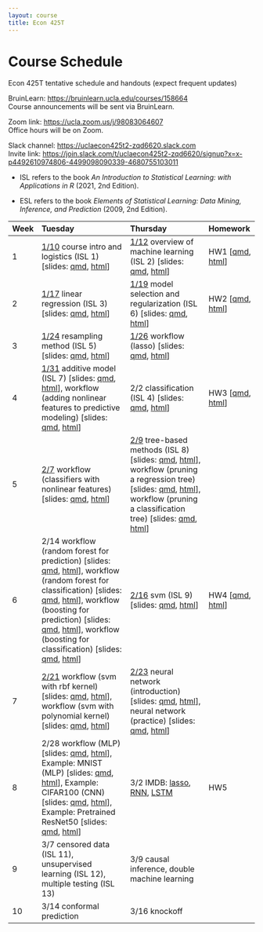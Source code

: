 ```yaml
---
layout: course
title: Econ 425T
---
```


# Course Schedule

Econ 425T tentative schedule and handouts (expect frequent updates)

BruinLearn: <https://bruinlearn.ucla.edu/courses/158664>  
Course announcements will be sent via BruinLearn. 

Zoom link: <https://ucla.zoom.us/j/98083064607>  
Office hours will be on Zoom.  

Slack channel: <https://uclaecon425t2-zqd6620.slack.com>  
Invite link: <https://join.slack.com/t/uclaecon425t2-zqd6620/signup?x=x-p4492610974806-4499098090339-4680755103011>

- ISL refers to the book _An Introduction to Statistical Learning: with Applications in R_ (2021, 2nd Edition). 

- ESL refers to the book _Elements of Statistical Learning: Data Mining, Inference, and Prediction_ (2009, 2nd Edition). 


| Week | Tuesday | Thursday | Homework |
|:-----------|:------------|:------------|:------------|
| 1 | [1/10](https://ucla-econ-425t.github.io/2023winter/econ425twinter2023/2023/01/10/week1-day1.html) course intro and logistics (ISL 1) \[slides: [qmd](https://raw.githubusercontent.com/ucla-econ-425t/2023winter/master/slides/01-intro/intro.qmd), [html](../slides/01-intro/intro.html)\] | [1/12](https://ucla-econ-425t.github.io/2023winter/econ425twinter2023/2023/01/12/week1-day2.html) overview of machine learning (ISL 2) \[slides: [qmd](https://raw.githubusercontent.com/ucla-econ-425t/2023winter/master/slides/02-statlearn/statlearn.qmd), [html](../slides/02-statlearn/statlearn.html)\] | HW1 \[[qmd](https://raw.githubusercontent.com/ucla-econ-425t/2023winter/master/hw/hw1/hw1.qmd), [html](../hw/hw1/hw1.html)\] |   
| 2 | [1/17](https://ucla-econ-425t.github.io/2023winter/econ425twinter2023/2023/01/17/week2-day1.html) linear regression (ISL 3) \[slides: [qmd](https://raw.githubusercontent.com/ucla-econ-425t/2023winter/master/slides/03-linreg/linreg.qmd), [html](../slides/03-linreg/linreg.html)\] | [1/19](https://ucla-econ-425t.github.io/2023winter/econ425twinter2023/2023/01/19/week2-day2.html) model selection and regularization (ISL 6) \[slides: [qmd](https://raw.githubusercontent.com/ucla-econ-425t/2023winter/master/slides/06-modelselection/modelselection.qmd), [html](../slides/06-modelselection/modelselection.html)\] | HW2 \[[qmd](https://raw.githubusercontent.com/ucla-econ-425t/2023winter/master/hw/hw2/hw2.qmd), [html](../hw/hw2/hw2.html)\] |   
| 3 | [1/24](https://ucla-econ-425t.github.io/2023winter/econ425twinter2023/2023/01/24/week3-day1.html) resampling method (ISL 5) \[slides: [qmd](https://raw.githubusercontent.com/ucla-econ-425t/2023winter/master/slides/05-resampling/resampling.qmd), [html](../slides/05-resampling/resampling.html)\] | [1/26](https://ucla-econ-425t.github.io/2023winter/econ425twinter2023/2023/01/26/week3-day2.html) workflow (lasso) \[slides: [qmd](https://raw.githubusercontent.com/ucla-econ-425t/2023winter/master/slides/06-modelselection/workflow_lasso.qmd), [html](../slides/06-modelselection/workflow_lasso.html)\] | |  
| 4 | [1/31](https://ucla-econ-425t.github.io/2023winter/econ425twinter2023/2023/01/31/week4-day1.html) additive model (ISL 7) \[slides: [qmd](https://raw.githubusercontent.com/ucla-econ-425t/2023winter/master/slides/07-nonlinear/nonlinear.qmd), [html](../slides/07-nonlinear/nonlinear.html)\], workflow (adding nonlinear features to predictive modeling) \[slides: [qmd](https://raw.githubusercontent.com/ucla-econ-425t/2023winter/master/slides/07-nonlinear/workflow_bs.qmd), [html](../slides/07-nonlinear/workflow_bs.html)\] | 2/2 classification (ISL 4) \[slides: [qmd](https://raw.githubusercontent.com/ucla-econ-425t/2023winter/master/slides/04-classification/classification.qmd), [html](../slides/04-classification/classification.html)\] | HW3 \[[qmd](https://raw.githubusercontent.com/ucla-econ-425t/2023winter/master/hw/hw3/hw3.qmd), [html](../hw/hw3/hw3.html)\] |     
| 5 | [2/7](https://ucla-econ-425t.github.io/2023winter/econ425twinter2023/2023/02/07/week5-day1.html) workflow (classifiers with nonlinear features) \[slides: [qmd](https://raw.githubusercontent.com/ucla-econ-425t/2023winter/master/slides/04-classification/workflow_classifier_bs.qmd), [html](../slides/04-classification/workflow_classifier_bs.html)\]  | [2/9](https://ucla-econ-425t.github.io/2023winter/econ425twinter2023/2023/02/09/week5-day2.html) tree-based methods (ISL 8) \[slides: [qmd](https://raw.githubusercontent.com/ucla-econ-425t/2023winter/master/slides/08-tree/tree.qmd), [html](../slides/08-tree/tree.html)\], workflow (pruning a regression tree) \[slides: [qmd](https://raw.githubusercontent.com/ucla-econ-425t/2023winter/master/slides/08-tree/workflow_regtree.qmd), [html](../slides/08-tree/workflow_regtree.html)\], workflow (pruning a classification tree) \[slides: [qmd](https://raw.githubusercontent.com/ucla-econ-425t/2023winter/master/slides/08-tree/workflow_classtree.qmd), [html](../slides/08-tree/workflow_classtree.html)\] |  |  
| 6 | 2/14 workflow (random forest for prediction) \[slides: [qmd](https://raw.githubusercontent.com/ucla-econ-425t/2023winter/master/slides/08-tree/workflow_rf_reg.qmd), [html](../slides/08-tree/workflow_rf_reg.html)\], workflow (random forest for classification) \[slides: [qmd](https://raw.githubusercontent.com/ucla-econ-425t/2023winter/master/slides/08-tree/workflow_rf_class.qmd), [html](../slides/08-tree/workflow_rf_class.html)\], workflow (boosting for prediction) \[slides: [qmd](https://raw.githubusercontent.com/ucla-econ-425t/2023winter/master/slides/08-tree/workflow_boosting_reg.qmd), [html](../slides/08-tree/workflow_boosting_reg.html)\], workflow (boosting for classification) \[slides: [qmd](https://raw.githubusercontent.com/ucla-econ-425t/2023winter/master/slides/08-tree/workflow_boosting_class.qmd), [html](../slides/08-tree/workflow_boosting_class.html)\] | [2/16](https://ucla-econ-425t.github.io/2023winter/econ425twinter2023/2023/02/16/week6-day2.html) svm (ISL 9) \[slides: [qmd](https://raw.githubusercontent.com/ucla-econ-425t/2023winter/master/slides/09-svm/svm.qmd), [html](../slides/09-svm/svm.html)\] | HW4 \[[qmd](https://raw.githubusercontent.com/ucla-econ-425t/2023winter/master/hw/hw4/hw4.qmd), [html](../hw/hw4/hw4.html)\] |    
| 7 | [2/21](https://ucla-econ-425t.github.io/2023winter/econ425twinter2023/2023/02/21/week7-day1.html) workflow (svm with rbf kernel) \[slides: [qmd](https://raw.githubusercontent.com/ucla-econ-425t/2023winter/master/slides/09-svm/workflow_svm_rbf.qmd), [html](../slides/09-svm/workflow_svm_rbf.html)\], workflow (svm with polynomial kernel) \[slides: [qmd](https://raw.githubusercontent.com/ucla-econ-425t/2023winter/master/slides/09-svm/workflow_svm_poly.qmd), [html](../slides/09-svm/workflow_svm_poly.html)\] | [2/23](https://ucla-econ-425t.github.io/2023winter/econ425twinter2023/2023/02/23/week7-day2.html) neural network (introduction) \[slides: [qmd](https://raw.githubusercontent.com/ucla-econ-425t/2023winter/master/slides/10-nn/nn.qmd), [html](../slides/10-nn/nn.html)\], neural network (practice) \[slides: [qmd](https://raw.githubusercontent.com/ucla-econ-425t/2023winter/master/slides/10-nn/nn_practice.qmd), [html](../slides/10-nn/nn_practice.html)\]  |  |   
| 8 | 2/28 workflow (MLP) \[slides: [qmd](https://raw.githubusercontent.com/ucla-econ-425t/2023winter/master/slides/10-nn/heart_mlp/workflow_mlp.qmd), [html](../slides/10-nn/heart_mlp/workflow_mlp.html)\], Example: MNIST (MLP) \[slides: [qmd](https://raw.githubusercontent.com/ucla-econ-425t/2023winter/master/slides/10-nn/mnist_mlp/mnist_mlp.qmd), [html](../slides/10-nn/mnist_mlp/mnist_mlp.html)\], Example: CIFAR100 (CNN) \[slides: [qmd](https://raw.githubusercontent.com/ucla-econ-425t/2023winter/master/slides/10-nn/cifar100_cnn/cifar100_cnn.qmd), [html](../slides/10-nn/cifar100_cnn/cifar100_cnn.html)\], Example: Pretrained ResNet50 \[slides: [qmd](https://raw.githubusercontent.com/ucla-econ-425t/2023winter/master/slides/10-nn/pretrained_resnet50/pretrained_resnet50.qmd), [html](../slides/10-nn/pretrained_resnet50/pretrained_resnet50.html)\] | 3/2  IMDB: [lasso](../slides/10-nn/imdb/imdb_lasso.html), [RNN](), [LSTM]() | HW5 |    
| 9 | 3/7 censored data (ISL 11), unsupervised learning (ISL 12), multiple testing (ISL 13) | 3/9 causal inference, double machine learning |  |   
| 10 | 3/14 conformal prediction | 3/16 knockoff  | |   
